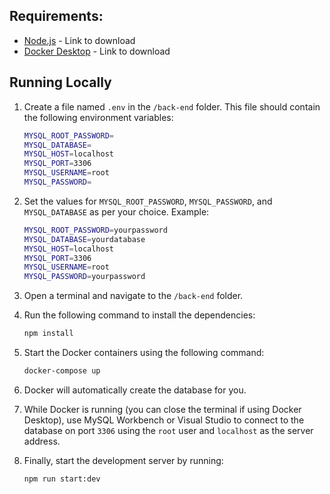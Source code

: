 ## Requirements:

* [Node.js](https://nodejs.org/en) - Link to download
* [Docker Desktop](https://www.docker.com/products/docker-desktop/) - Link to download

## Running Locally

1. Create a file named `.env` in the `/back-end` folder. This file should contain the following environment variables:

    ```bash
    MYSQL_ROOT_PASSWORD=
    MYSQL_DATABASE=
    MYSQL_HOST=localhost
    MYSQL_PORT=3306
    MYSQL_USERNAME=root
    MYSQL_PASSWORD=
    ```

2. Set the values for `MYSQL_ROOT_PASSWORD`, `MYSQL_PASSWORD`, and `MYSQL_DATABASE` as per your choice. Example:

    ```bash
    MYSQL_ROOT_PASSWORD=yourpassword
    MYSQL_DATABASE=yourdatabase
    MYSQL_HOST=localhost
    MYSQL_PORT=3306
    MYSQL_USERNAME=root
    MYSQL_PASSWORD=yourpassword
    ```

3. Open a terminal and navigate to the `/back-end` folder.

4. Run the following command to install the dependencies:

    ```bash
    npm install
    ```

5. Start the Docker containers using the following command:

    ```bash
    docker-compose up
    ```

6. Docker will automatically create the database for you.

7. While Docker is running (you can close the terminal if using Docker Desktop), use MySQL Workbench or Visual Studio to connect to the database on port `3306` using the `root` user and `localhost` as the server address.

8. Finally, start the development server by running:

    ```bash
    npm run start:dev
    ```
